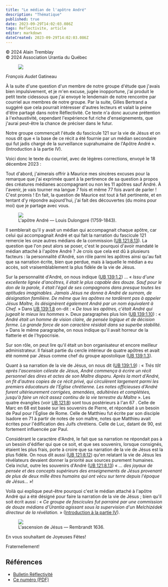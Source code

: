 ```yaml
---
title: "Le médian de l'apôtre André"
description: "Thématique"
published: true
date: 2023-09-29T14:02:03.086Z
tags: Reflectivite, article
editor: markdown
dateCreated: 2023-09-29T14:02:03.086Z
---
```


<p class="v-card v-sheet theme--light grey lighten-3 px-2">© 2024 Alain Tremblay<br>© 2024 Association Urantia du Québec</p>

<figure id="Figure_1" class="image urantiapedia image-style-align-left">
<img src="/image/article/Reflectivite/Francois_Audet.jpg">
</figure>

_François Audet_
Gatineau

À la suite d'une question d'un membre de notre groupe d'étude que j'avais bien impulsivement, et je m'en excuse, jugée inopportune, j'ai produit le petit texte cidessous que j'ai envoyé le lendemain de notre rencontre par courriel aux membres de notre groupe. Par la suite, Gilles Bertrand a suggéré que cela pourrait intéresser d'autres lecteurs et valait la peine d'être partagé dans notre Réflectivité. Ce texte n'a donc aucune prétention à l'exhaustivité, cependant l'expérience fut riche d'enseignements, que j'aurai peut-être la chance de préciser dans le futur.

Notre groupe commençait l'étude du fascicule 121 sur la vie de Jésus et on nous dit que « la base de ce récit a été fournie par un médian secondaire qui fut jadis chargé de la surveillance suprahumaine de l'Apôtre André ». (Introduction à la partie IV).

Voici donc le texte du courriel, avec de légères corrections, envoyé le 18 décembre 2023 :

Tout d'abord, j'aimerais offrir à Maurice mes sincères excuses pour la remarque que j'ai exprimée quant à la pertinence de sa question à propos des créatures médianes accompagnant ou non les 11 apôtres sauf André. À l'avenir, je vais tourner ma langue 7 fois et même 77 fois avant de parler ! C'est promis ! En fait, la question de Maurice est tout à fait pertinente, et en tentant d'y répondre aujourd'hui, j'ai fait des découvertes (du moins pour moi) que je partage avec vous.

<figure id="Figure_2" class="image urantiapedia">
<img src="/image/article/Reflectivite/2024_01/017.jpg">
<figcaption>L'apôtre André — Louis Dulongpré (1759-1843).</figcaption>
</figure>

Il semblerait qu'il y avait un médian qui accompagnait chaque apôtre, car celui qui accompagnait André et qui fait la narration du fascicule 121 remercie les onze autres médians de la commission ([UB 121:8.13](/fr/The_Urantia_Book/121#p8_13)). La question que l'on peut alors se poser, c'est le pourquoi d'avoir mandaté le médian attaché à l'apôtre André ? Je crois que cela est dû à plusieurs facteurs : la personnalité d'André, son rôle parmi les apôtres ainsi qu'au fait que sa narration écrite, bien que perdue, mais à laquelle le médian a eu accès, soit vraisemblablement la plus fidèle de la vie de Jésus.

Sur la personnalité d'André, on nous indique ([UB 139:1.2](/fr/The_Urantia_Book/139#p1_2)) ... « _Issu d'une excellente lignée d'ancêtres, il était le plus capable des douze. Sauf pour le don de la parole, il était l'égal de ses compagnons dans presque toutes les aptitudes imaginables. Jamais Jésus ne donna à André de surnom, de désignation familière. De même que les apôtres ne tardèrent pas à appeler Jésus Maître, ils désignèrent également André par un nom équivalent à Chef._ » Dans [UB 139:1.8](/fr/The_Urantia_Book/139#p1_8) on-dit : « _De tous les apôtres, c'était André qui jugeait le mieux les hommes_ ». Deux paragraphes plus loin ([UB 139:1.10](/fr/The_Urantia_Book/139#p1_10)) : « _André était un homme de vision claire, de pensée logique et de décision ferme. La grande force de son caractère résidait dans sa superbe stabilité._ » Dans le même paragraphe, on nous indique qu'il avait horreur de la flatterie et de l'hypocrisie.

Sur son rôle, on peut lire qu'il était un bon organisateur et encore meilleur administrateur. Il faisait partie du cercle intérieur de quatre apôtres et avait été nommé par Jésus comme chef du groupe apostolique ([UB 139:1.3](/fr/The_Urantia_Book/139#p1_3)).

Quant à sa narration de la vie de Jésus, on nous dit ([UB 139:1.9](/fr/The_Urantia_Book/139#p1_9)) : « _Très tôt après l'ascension céleste de Jésus, André commença à écrire un récit personnel des dires et actes de son Maître disparu. Après la mort d'André, on fit d'autres copies de ce récit privé, qui circulèrent largement parmi les premiers éducateurs de l'Église chrétienne. Les notes officieuses d'André furent ultérieurement corrigées, amendées, adultérées et complétées, jusqu'à faire un récit assez continu de la vie terrestre du Maître_ ». Les quatre évangiles (voir [UB 121:8](/fr/The_Urantia_Book/121#p8)) sont tous postérieurs à l'an 67 . Celle de Marc en 68 est basée sur les souvenirs de Pierre, et répondait à un besoin de Paul pour l'Église de Rome. Celle de Matthieu fut écrite par son disciple Isadore en 71 à partir de notes de son maître, notes que Matthieu avait écrites pour l'édification des Juifs chrétiens. Celle de Luc, datant de 90, est fortement influencée par Paul.

Considérant le caractère d'André, le fait que sa narration ne répondait pas à un besoin d'édifier qui que ce soit, et que ses souvenirs, lorsque consignés, étaient les plus frais, porte à croire que sa narration de la vie de Jésus est la plus fidèle. On nous dit aussi ([UB 121:8.12](/fr/The_Urantia_Book/121#p8_12)) qu'en relatant la vie de Jésus les révélateurs devaient donner la priorité aux sources purement humaines. Cela inclut, outre les souvenirs d'André ([UB 121:8.13](/fr/The_Urantia_Book/121#p8_13)) « _... des joyaux de pensée et des concepts supérieurs des enseignements de Jésus provenant de plus de deux mille êtres humains qui ont vécu sur terre depuis l'époque de Jésus..._ »!

Voilà qui explique peut-être pourquoi c'est le médian attaché à l'apôtre André qui a été désigné pour faire la narration de la vie de Jésus ; bien qu'il soit écrit aussi : « _Ce groupe de fascicules fut parrainé par une commission de douze médians d'Urantia agissant sous la supervision d'un Melchizédek directeur de la révélation._ » ([Introduction à la partie IV](/fr/The_Urantia_Book/Index#p_4_1)).

<figure id="Figure_3" class="image urantiapedia">
<img src="/image/article/Reflectivite/2024_01/018.jpg">
<figcaption>L'ascension de Jésus — Rembrandt 1636.</figcaption>
</figure>

En vous souhaitant de Joyeuses Fêtes!

Fraternellement!

## Références

- [Bulletin Réflectivité](https://www.urantia-quebec.ca/publications/reflectivite)
- [Ce numéro (PDF)](https://urantia-quebec.s3.ca-central-1.amazonaws.com/documents/Reflectivite/Reflectivite-aout-2024.pdf)